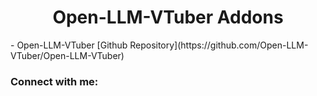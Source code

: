 <h1 align="center">Open-LLM-VTuber Addons</h1>
- Open-LLM-VTuber [Github Repository](https://github.com/Open-LLM-VTuber/Open-LLM-VTuber)

<h3 align="left">Connect with me:</h3>
<p align="left">
</p>

